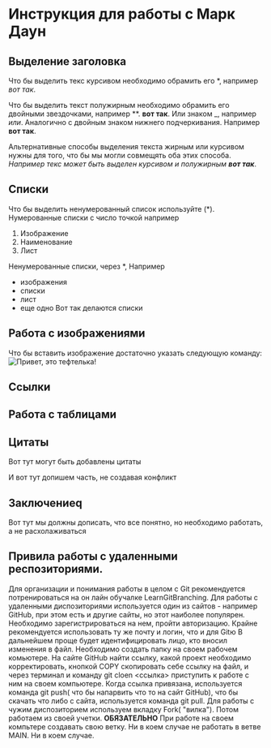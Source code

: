 # Инструкция для работы с Марк Даун

## Выделение заголовка
 
 Что бы выделить текс курсивом необходимо обрамить его *, например *вот так*.
  
  Что бы выделить текст полужирным необходимо обрамить его двойными звездочками, например **. **вот так**.
 Или знаком _, например _или_. Аналогично с двойным знаком нижнего подчеркивания. Например __вот так__. 
  
  Альтернативные способы выделения текста жирным или курсивом нужны для того, что бы мы могли совмещять оба этих способа.
   _Например текс может быть выделен курсивом и полужирным **вот так**_. 
  
## Списки
 Что бы выделить ненумерованный список используйте (*).
 Нумерованные списки с число точкой 
 например
 1. Изображение
 2. Наименование
 3. Лист

 Ненумерованные списки, через *, Например
 * изображения
 * списки
 * лист
 * еще одно
 Вот так делаются списки

## Работа с изображениями
 
 Что бы вставить изображение достаточно указать следующую команду:
 ![Привет, это тефтелька!](cat.jpg)

## Ссылки

## Работа с таблицами

## Цитаты
Вот тут могут быть добавлены цитаты

И вот тут допишем часть, не создавая конфликт

## Заключениеq
Вот тут мы должны дописать, что все понятно, но необходимо работать, а не расхолаживаться
## Привила работы с удаленными респозиториями. 
Для организации и понимания работы в целом с Git рекомендуется потренироваться на он лайн обучалке  LearnGitBranching. 
Для работы с удаленными диспозиториями используется один из сайтов - например GitHub, при этом есть и другие сайты, но этот наиболее популярен. Необходимо зарегистрироваться на нем, пройти авторизацию. Крайне рекомендуется использовать ту же почту и логин, что и для Gitю В дальнейшем проще будет идентифицировать лицо, кто вносил изменения в файл. 
Необходимо создать папку на своем рабочем комьютере. На сайте GitHub найти ссылку, какой проект необходимо корректировать, кнопкой COPY скопировать себе ссылку на файл, и через терминал и команду git cloen <ссылка> приступить к работе с ним на своем компьютере.
Когда ссылка привязана, используется команда git push( что бы напарвить что то на сайт GitHub), что бы скачать что либо с сайта, используется команда git pull. 
Для работы с чужим диспозиторием используем вкладку Fork( "вилка"). Потом работаем из своей учетки. **ОБЯЗАТЕЛЬНО** 
При работе на своем компьтере создавать свою ветку. Ни в коем случае не работать в ветве MAIN. Ни в коем случае. 